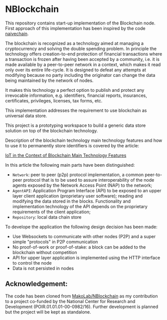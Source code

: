 # NBlockchain

This repository contains start-up implementation of the Blockchain node. First approach of this implementation has been inspired by the code [naivechain](https://github.com/lhartikk/naivechain).

The blockchain is recognized as a technology aimed at managing a cryptocurrency and solving the double spending problem. In principle the technology offers creation-to-end protection of financial transactions where a transaction is frozen after having been accepted by a community, i.e. it is made available by a peer-to-peer network in a context, which makes it read only over its entire life-cycle. It is designed to defeat any attempts at modifying because no party including the originator can change the data being maintained by the network of nodes.

It makes this technology a perfect option to publish and protect any irrevocable information, e.g. identifiers, financial reports, insurances, certificates, privileges, licenses, tax forms, etc.

This implementation addresses the requirement to use blockchain as universal data store. 

This project is a prototyping workspace to build a generic data store solution on top of the blockchain technology.
 
Description of the blockchain technology main technology features and how to use it to permanently store identifiers is covered by the article:

[IoT in the Context of Blockchain Main Technology Features](https://www.linkedin.com/pulse/iot-context-blockchain-main-technology-features-mariusz-postol/)

In this article the following main parts have been distinguished:

- `Network`: peer to peer (p2p) protocol implementation, a common peer-to-peer protocol that is to be used to assure interoperability of the node agents exposed by the Network Access Point (NAP) to the network;
- `AgentAPI`: Application Program Interface (API) to be exposed to an upper layer client application (proprietary user software); reading and modifying the data stored in the blocks. Functionality and implementation technology of the API depends on the proprietary requirements of the client application;
- `Repository`: local data chain store

To develope the application the following design decision has been made:

* Use Websockets to communicate with other nodes (P2P) and a super simple "protocols" in P2P communication
* No proof-of-work or proof-of-stake: a block can be added to the blockchain without competition
* API for upper layer application is implemented using the HTTP interface to control the node
* Data is not persisted in nodes

## Acknowledgement:

The code has been cloned from [MakoLab/NBlockchain](https://github.com/MakoLab/NBlockchain) as my contribution to a project co-funded by the National Center for Research and Development (POIR.01.01.01-00-0982/16). Further development is planned but the project will be kept as standalone.
